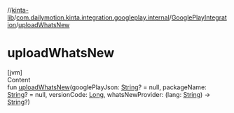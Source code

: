 //[kinta-lib](../../../index.md)/[com.dailymotion.kinta.integration.googleplay.internal](../index.md)/[GooglePlayIntegration](index.md)/[uploadWhatsNew](upload-whats-new.md)



# uploadWhatsNew  
[jvm]  
Content  
fun [uploadWhatsNew](upload-whats-new.md)(googlePlayJson: [String](https://kotlinlang.org/api/latest/jvm/stdlib/kotlin/-string/index.html)? = null, packageName: [String](https://kotlinlang.org/api/latest/jvm/stdlib/kotlin/-string/index.html)? = null, versionCode: [Long](https://kotlinlang.org/api/latest/jvm/stdlib/kotlin/-long/index.html), whatsNewProvider: (lang: [String](https://kotlinlang.org/api/latest/jvm/stdlib/kotlin/-string/index.html)) -> [String](https://kotlinlang.org/api/latest/jvm/stdlib/kotlin/-string/index.html)?)  



